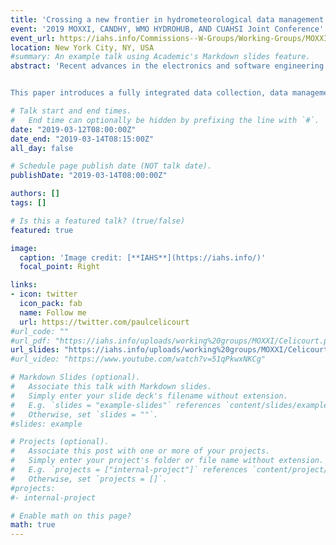 ```yaml
---
title: 'Crossing a new frontier in hydrometeorological data management with an Integrated Sensor Data Management System (ISDMS)'
event: '2019 MOXXI, CANDHY, WMO HYDROHUB, AND CUAHSI Joint Conference'
event_url: https://iahs.info/Commissions--W-Groups/Working-Groups/MOXXI/Information/MOXXI-2019/
location: New York City, NY, USA
#summary: An example talk using Academic's Markdown slides feature.
abstract: 'Recent advances in the electronics and software engineering industries have positively impacted the development of sensor networks for sensor data acquisition. However, the data management aspect of the process has failed to keep pace with those technological advances. Current hydrometeorological sensing solutions often suffer from a lack of homogenous metadata descriptions for both the instrumentation and the data collected. These shortcomings may be attributed to the fact that the current hardware and software solutions are not vertically integrated (i.e., they do not mesh seamlessly). Typically, software solutions to support the data management aspect are developed to meet the constraints of the hardware (i.e., data loggers) which are not designed nor programmed to capture, operate on, and serve observations and accompanying metadata in a network or over the internet. This makes sensors and sensor networks agnostic to each other and thus inherently creates the conditions for a heterogeneous mix of different schematic, semantic and syntactic systems. Such inconsistencies increase considerably the workload in the sensor post-deployment phase and human error in the data management system.


This paper introduces a fully integrated data collection, data management and data curation solution named Integrated Sensor Data Management System (ISDMS) designed to a) overcome the sensor-and-data management schism in hydrometeorological observation systems and b) involve minimal human effort and expertise for its operation. It is composed of a) a software framework that supports metadata capture at the outset of the sensor deployment phase, data management, access, analysis and publication, to name a few and b) a sensor platform (hardware) named TranscodX. This latter raises itself above dataloggers, because of its capability to capture, process, and stream sensor measurements and corresponding metadata to an embedded standard data management framework. TranscodX further supports the capture, integration and processing of community-defined semantics and syntax using controlled vocabularies needed to enable information systems interoperability. Because of its extended capabilities, it is labeled a Transcoder rather than a data logger.'

# Talk start and end times.
#   End time can optionally be hidden by prefixing the line with `#`.
date: "2019-03-12T08:00:00Z"
date_end: "2019-03-14T08:15:00Z"
all_day: false

# Schedule page publish date (NOT talk date).
publishDate: "2019-03-14T08:00:00Z"

authors: []
tags: []

# Is this a featured talk? (true/false)
featured: true

image:
  caption: 'Image credit: [**IAHS**](https://iahs.info/)'
  focal_point: Right

links:
- icon: twitter
  icon_pack: fab
  name: Follow me
  url: https://twitter.com/paulcelicourt
#url_code: ""
#url_pdf: "https://iahs.info/uploads/working%20groups/MOXXI/Celicourt.pdf"
url_slides: "https://iahs.info/uploads/working%20groups/MOXXI/Celicourt.pdf"
#url_video: "https://www.youtube.com/watch?v=51qPkwxNKCg"

# Markdown Slides (optional).
#   Associate this talk with Markdown slides.
#   Simply enter your slide deck's filename without extension.
#   E.g. `slides = "example-slides"` references `content/slides/example-slides.md`.
#   Otherwise, set `slides = ""`.
#slides: example

# Projects (optional).
#   Associate this post with one or more of your projects.
#   Simply enter your project's folder or file name without extension.
#   E.g. `projects = ["internal-project"]` references `content/project/deep-learning/index.md`.
#   Otherwise, set `projects = []`.
#projects:
#- internal-project

# Enable math on this page?
math: true
---
```

